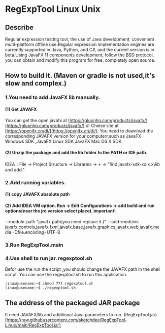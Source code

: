 # RegExpTool Linux Unix

## Describe
Regular expression testing tool, the use of Java development, convenient multi-platform offline use.Regular expression implementation engines are currently supported in Java, Python, and C#, and the current version is in beta.Using JavaFX 11 components development, follow the BSD protocol, you can obtain and modify this program for free, completely open source.

## How to build it. (Maven or gradle is not used,it's slow and complex.)
### 1.You need to add JavaFX lib manually.
#### (1) Get JAVAFX
You can get the open javafx at [https://gluonhq.com/products/javafx/](https://gluonhq.com/products/javafx/)
or Chiese site at [https://openjfx.cn/dl/](https://openjfx.cn/dl/).
You need to download the corresponding JAVAFX version for your computerr,such as JavaFX Windows SDK ,JavaFX Linux SDK,JavaFX Mac OS X SDK.
#### (2) Unzip the package and add the lib folder to the PATH or IDE path.
IDEA：File -> Project Structure -> Libraries -> + -> "find javafx-sdk-xx.x.x\lib and add."
### 2.Add running variables.
#### (1) copy JAVAFX absolute path
#### (2) Add IDEA VM option. Run -> Edit Configurations -> add build and run options(near the jre version select place). important!
--module-path "javafx path(you need replace it.)" --add-modules javafx.controls,javafx.fxml,javafx.base,javafx.graphics,javafx.web,javafx.media -Dfile.encoding=UTF-8
### 3.Run RegExpTool.main
### 4.Use shell to run jar. regexptool.sh
Befor use the run the script ,you should change the JAVAFX path in the shell script.
You can use the regexptool.sh to run this application. 
```console
linux@usename:~$ chmod 777 regexptool.sh
linux@usename:~$ ./regexptool.sh
```

## The address of the packaged JAR package
It need JAVAFX/lib and additional Java parameters  to run.
(RegExpTool.jar)[https://raw.githubusercontent.com/sketchdee/RegExpTool-Linux/main/RegExpTool.jar]
